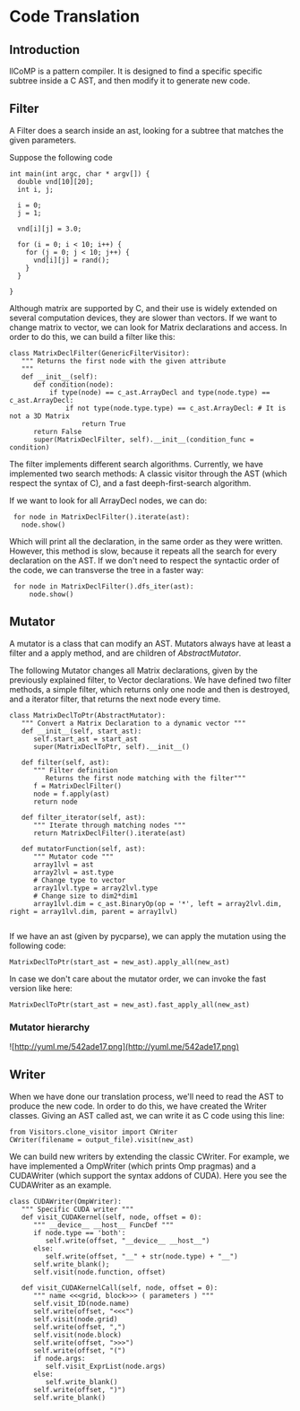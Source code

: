 # Code Translation #



## Introduction ##

llCoMP is a pattern compiler. It is designed to find a specific specific subtree inside a C AST, and then modify it to generate new code.

## Filter ##


A Filter does a search inside an ast, looking for a subtree that matches the given parameters.

Suppose the following code

```
int main(int argc, char * argv[]) {
  double vnd[10][20];
  int i, j;

  i = 0;
  j = 1;

  vnd[i][j] = 3.0;

  for (i = 0; i < 10; i++) {
    for (j = 0; j < 10; j++) {
      vnd[i][j] = rand();
    }
  }

}
```

Although matrix are supported by C, and their use is widely extended on several computation devices, they are slower than vectors.
If we want to change matrix to vector, we can look for Matrix declarations and access. In order to do this, we can build a filter like this:

```
class MatrixDeclFilter(GenericFilterVisitor):
   """ Returns the first node with the given attribute
   """
   def __init__(self):
      def condition(node):
          if type(node) == c_ast.ArrayDecl and type(node.type) == c_ast.ArrayDecl:
              if not type(node.type.type) == c_ast.ArrayDecl: # It is not a 3D Matrix
                  return True
      return False
      super(MatrixDeclFilter, self).__init__(condition_func = condition)
```

The filter implements different search algorithms. Currently, we have implemented two search methods: A classic visitor through the AST (which respect the syntax of C), and a fast deeph-first-search algorithm.

If we want to look for all ArrayDecl nodes, we can do:

```
 for node in MatrixDeclFilter().iterate(ast):
   node.show()
```

Which will print all the declaration, in the same order as they were written. However, this method is slow, because it repeats all the search for every declaration on the AST. If we don't need to respect the syntactic order of the code, we can transverse the tree in a faster way:

```
 for node in MatrixDeclFilter().dfs_iter(ast):
     node.show()
```


## Mutator ##

A mutator is a class that can modify an AST. Mutators always have at least a filter and a apply method, and are children of _AbstractMutator_.

The following Mutator changes all Matrix declarations, given by the previously explained filter, to Vector declarations. We have defined two filter methods, a simple filter, which returns only one node and then is destroyed, and a iterator filter, that returns the next node every time.


```
class MatrixDeclToPtr(AbstractMutator):
   """ Convert a Matrix Declaration to a dynamic vector """
   def __init__(self, start_ast):
      self.start_ast = start_ast
      super(MatrixDeclToPtr, self).__init__()

   def filter(self, ast):
      """ Filter definition
         Returns the first node matching with the filter"""
      f = MatrixDeclFilter()
      node = f.apply(ast)
      return node

   def filter_iterator(self, ast):
      """ Iterate through matching nodes """
      return MatrixDeclFilter().iterate(ast) 

   def mutatorFunction(self, ast):
      """ Mutator code """
      array1lvl = ast
      array2lvl = ast.type
      # Change type to vector
      array1lvl.type = array2lvl.type
      # Change size to dim2*dim1
      array1lvl.dim = c_ast.BinaryOp(op = '*', left = array2lvl.dim, right = array1lvl.dim, parent = array1lvl)
    
```

If we have an ast (given by pycparse), we can apply the mutation using the following code:

```
MatrixDeclToPtr(start_ast = new_ast).apply_all(new_ast)
```

In case we don't care about the mutator order, we can invoke the fast version like here:

```
MatrixDeclToPtr(start_ast = new_ast).fast_apply_all(new_ast)
```


### Mutator hierarchy ###

![http://yuml.me/542ade17.png](http://yuml.me/542ade17.png)

## Writer ##

When we have done our translation process, we'll need to read the AST to produce the new code. In order to do this, we have created the Writer classes. Giving an AST called ast, we can write it as C code using this line:

```
from Visitors.clone_visitor import CWriter
CWriter(filename = output_file).visit(new_ast)
```

We can build new writers by extending the classic CWriter. For example, we have implemented a OmpWriter (which prints Omp pragmas) and a CUDAWriter (which support the syntax addons of CUDA). Here you see the CUDAWriter as an example.

```
class CUDAWriter(OmpWriter):
   """ Specific CUDA writer """
   def visit_CUDAKernel(self, node, offset = 0):
      """ __device__ __host__ FuncDef """
      if node.type == 'both':
         self.write(offset, "__device__ __host__")
      else:
         self.write(offset, "__" + str(node.type) + "__")
      self.write_blank();
      self.visit(node.function, offset)

   def visit_CUDAKernelCall(self, node, offset = 0):
      """ name <<<grid, block>>> ( parameters ) """
      self.visit_ID(node.name)
      self.write(offset, "<<<")
      self.visit(node.grid)
      self.write(offset, ",")
      self.visit(node.block)
      self.write(offset, ">>>")
      self.write(offset, "(")
      if node.args:
         self.visit_ExprList(node.args)
      else:
         self.write_blank()
      self.write(offset, ")")
      self.write_blank()

```

